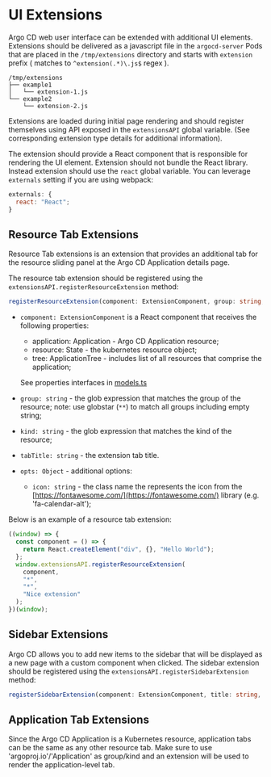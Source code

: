 # UI Extensions

Argo CD web user interface can be extended with additional UI elements. Extensions should be delivered as a javascript file
in the `argocd-server` Pods that are placed in the `/tmp/extensions` directory and starts with `extension` prefix ( matches to `^extension(.*)\.js$` regex ).

```
/tmp/extensions
├── example1
│   └── extension-1.js
└── example2
    └── extension-2.js
```

Extensions are loaded during initial page rendering and should register themselves using API exposed in the `extensionsAPI` global variable. (See
corresponding extension type details for additional information).

The extension should provide a React component that is responsible for rendering the UI element. Extension should not bundle the React library.
Instead extension should use the `react` global variable. You can leverage `externals` setting if you are using webpack:

```js
externals: {
  react: "React";
}
```

## Resource Tab Extensions

Resource Tab extensions is an extension that provides an additional tab for the resource sliding panel at the Argo CD Application details page.

The resource tab extension should be registered using the `extensionsAPI.registerResourceExtension` method:

```typescript
registerResourceExtension(component: ExtensionComponent, group: string, kind: string, tabTitle: string)
```

- `component: ExtensionComponent` is a React component that receives the following properties:

  - application: Application - Argo CD Application resource;
  - resource: State - the kubernetes resource object;
  - tree: ApplicationTree - includes list of all resources that comprise the application;

  See properties interfaces in [models.ts](https://github.com/argoproj/argo-cd/blob/master/ui/src/app/shared/models.ts)

- `group: string` - the glob expression that matches the group of the resource; note: use globstar (`**`) to match all groups including empty string;
- `kind: string` - the glob expression that matches the kind of the resource;
- `tabTitle: string` - the extension tab title.
- `opts: Object` - additional options:
  - `icon: string` - the class name the represents the icon from the [https://fontawesome.com/](https://fontawesome.com/) library (e.g. 'fa-calendar-alt');

Below is an example of a resource tab extension:

```javascript
((window) => {
  const component = () => {
    return React.createElement("div", {}, "Hello World");
  };
  window.extensionsAPI.registerResourceExtension(
    component,
    "*",
    "*",
    "Nice extension"
  );
})(window);
```

## Sidebar Extensions

Argo CD allows you to add new items to the sidebar that will be displayed as a new page with a custom component when clicked. The sidebar extension should be registered using the `extensionsAPI.registerSidebarExtension` method:

```typescript
registerSidebarExtension(component: ExtensionComponent, title: string, options: {icon?: string})
```

## Application Tab Extensions

Since the Argo CD Application is a Kubernetes resource, application tabs can be the same as any other resource tab.
Make sure to use 'argoproj.io'/'Application' as group/kind and an extension will be used to render the application-level tab.

